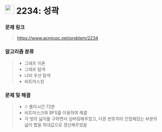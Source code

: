 # <img src="https://d2gd6pc034wcta.cloudfront.net/tier/12.svg" width="30">  2234: 성곽

### 문제 링크

> https://www.acmicpc.net/problem/2234



### 알고리즘 분류

>- 그래프 이론
>- 그래프 탐색
>- 너비 우선 탐색
>- 비트마스킹



### 문제 및 해결

>- ⏱ 풀이시간 72분
>- 비트마스크와 BFS를 이용하여 해결
>- 각 방의 넓이를 구하면서 넘버링해주었고, 다른 번호끼리 인접해있는 부분의 넓이 합을 최대값으로 갱신해주었음
